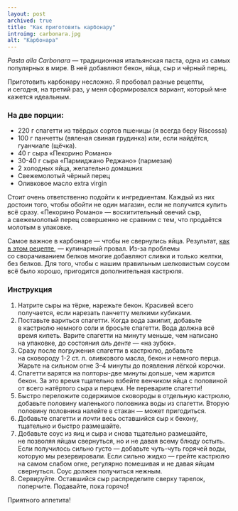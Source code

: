 ```yaml
---
layout: post
archived: true
title: "Как приготовить карбонару"
introimg: carbonara.jpg
alt: "Карбонара"
---
```


<p class="lead"><em>Pasta alla Carbonara</em> — традиционная итальянская паста, одна из самых популярных в мире. В неё добавляют бекон, яйца, сыр и чёрный перец.</p>

Приготовить карбонару несложно. Я пробовал разные рецепты, и сегодня, на третий раз, у меня сформировался вариант, который мне кажется идеальным.

<!-- more -->

### На две порции:

* 220 г спагетти из твёрдых сортов пшеницы (я всегда беру Riscossa)
* 100 г панчетты (вяленая свиная грудинка) или, если найдётся, гуанчиале (щёчка).
* 40 г сыра «Пекорино Романо»
* 30-40 г сыра «Пармиджано Реджано» (пармезан)
* 2 холодных яйца, желательно домашних
* Свежемолотый чёрный перец
* Оливковое масло extra virgin

Стоит очень ответственно подойти к ингредиентам. Каждый из них достоин того, чтобы обойти не один магазин, если не получится купить всё сразу. «Пекорино Романо» — восхитительный овечий сыр, а свежемолотый перец совершенно не сравним с тем, что продаётся молотым в упаковке.

Самое важное в карбонаре — чтобы не свернулись яйца. Результат, [как в этом рецепте](http://www.domitalia.ru/recepty-iz-italii/pasta-italyanskaya-spaghetti-alla-carbonara.html), — кулинарный провал. Из-за проблемы со сворачиванием белков многие добавляют сливки и только желтки, без белков. Для того, чтобы с нашим правильным шелковистым соусом всё было хорошо, пригодится дополнительная кастрюля.

### Инструкция

1. Натрите сыры на тёрке, нарежьте бекон. Красивей всего получается, если нарезать панчетту мелкими кубиками.
2. Поставьте вариться спагетти. Когда вода закипит, добавьте в кастрюлю немного соли и бросьте спагетти. Вода должна всё время кипеть. Варите спагетти на минуту меньше, чем написано на упаковке, до состояния *аль денте* — «на зубок».
3. Сразу после погружения спагетти в кастрюлю, добавьте на сковороду 1-2 ст. л. оливкового масла, бекон и немного перца. Жарьте на сильном огне <nobr>3–4</nobr> минуты до появления лёгкой корочки.
4. Спагетти варятся на полторы-две минуты дольше, чем жарится бекон. За это время тщательно взбейте венчиком яйца с половиной от всего натёртого сыра и перцем. Не переварите спагетти!
5. Быстро переложите содержимое сковороды в отдельную кастрюлю, добавьте половину маленького половника воды из спагетти. Вторую половину половника налейте в стакан — может пригодиться.
6. Добавьте спагетти и *почти* весь оставшийся сыр к бекону, тщательно и быстро размешайте.
7. Добавьте соус из яиц и сыра и снова тщательно размешайте, не позволяя яйцам свернуться, но и не давая всему блюду остыть.
Если получилось сильно густо — добавьте чуть-чуть горячей воды, которую мы резервировали. Если сильно жидко — грейте кастрюлю на самом слабом огне, регулярно помешивая и не давая яйцам свернуться. Соус должен получиться нежным.
8. Сервируйте. Оставшийся сыр распределите сверху тарелок, поперчите. Подавайте, пока горячо!

Приятного аппетита!
